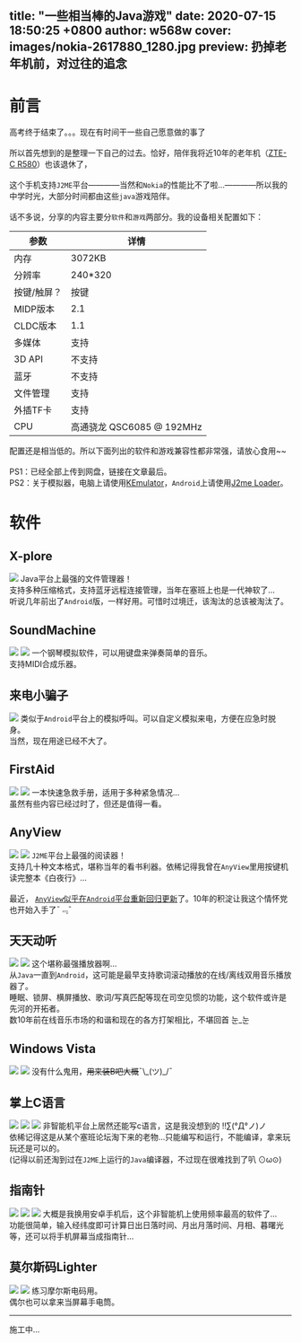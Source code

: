 title: "一些相当棒的Java游戏"
date: 2020-07-15 18:50:25 +0800
author: w568w
cover: images/nokia-2617880_1280.jpg
preview: 扔掉老年机前，对过往的追念
---
 
# 前言  
高考终于结束了。。。现在有时间干一些自己愿意做的事了  
</br>
所以首先想到的是整理一下自己的过去。恰好，陪伴我将近10年的老年机（[ZTE-C R580]()）也该退休了，
</br></br>
这个手机支持`J2ME`平台————当然和`Nokia`的性能比不了啦...————所以我的中学时光，大部分时间都由这些`java`游戏陪伴。
</br></br>
话不多说，分享的内容主要分`软件`和`游戏`两部分。我的设备相关配置如下：
  
| 参数     | 详情                    |
|----------|---------------------------|
| 内存     | 3072KB                    |
| 分辨率   | 240*320                   |
| 按键/触屏？   | 按键                   |
| MIDP版本 | 2.1                       |
| CLDC版本 | 1.1                       |
| 多媒体 | 支持                       |
| 3D API   | 不支持                    |
| 蓝牙     | 不支持                    |
| 文件管理 | 支持                      |
| 外插TF卡 | 支持                      |
| CPU      | 高通骁龙 QSC6085 @ 192MHz |

配置还是相当低的。所以下面列出的软件和游戏兼容性都非常强，请放心食用\~\~</br></br>
PS1：已经全部上传到网盘，链接在文章最后。  
PS2：关于模拟器，电脑上请使用[KEmulator](http://www.downza.cn/soft/27362.html)，`Android`上请使用[J2me Loader](http://java.52emu.cn/j2me.php)。

# 软件
## X-plore
![](images/QQ截图20200710073905.png)
Java平台上最强的文件管理器！  
支持多种压缩格式，支持蓝牙远程连接管理，当年在塞班上也是一代神软了…  
听说几年前出了`Android`版，一样好用。可惜时过境迁，该淘汰的总该被淘汰了。
## SoundMachine
![](images/QQ截图20200710074106.png)
![](images/QQ截图20200710074116.png)
一个钢琴模拟软件，可以用键盘来弹奏简单的音乐。  
支持MIDI合成乐器。
## 来电小骗子
![](images/QQ截图20200710074256.png)
类似于`Android`平台上的模拟呼叫。可以自定义模拟来电，方便在应急时脱身。  
当然，现在用途已经不大了。
## FirstAid
![](images/QQ截图20200710074443.png)
![](images/QQ截图20200710074508.png)
一本快速急救手册，适用于多种紧急情况…  
虽然有些内容已经过时了，但还是值得一看。
## AnyView
![](images/QQ截图20200710074633.png)
![](images/QQ截图20200710074706.png)
`J2ME`平台上最强的阅读器！  
支持几十种文本格式，堪称当年的看书利器。依稀记得我曾在`AnyView`里用按键机读完整本《白夜行》… 
 </br></br>
最近， [`AnyView`似乎在`Android`平台重新回归更新](http://www.anyview.net/)了。10年的积淀让我这个情怀党也开始入手了ˉ﹃ˉ
## 天天动听
![](images/QQ截图20200710074835.png)
![](images/QQ截图20200710074857.png)
这个堪称最强播放器啊…  
从`Java`一直到`Android`，这可能是最早支持歌词滚动播放的在线/离线双用音乐播放器了。  
睡眠、锁屏、横屏播放、歌词/写真匹配等现在司空见惯的功能，这个软件或许是先河的开拓者。  
数10年前在线音乐市场的和谐和现在的各方打架相比，不堪回首 눈_눈
## Windows Vista
![](images/QQ截图20200710075004.png)
![](images/QQ截图20200710075021.png)
没有什么鬼用，~~用来装B吧大概~~¯\\_(ツ)\_/¯
## 掌上C语言
![](images/QQ截图20200710075127.png)
![](images/QQ截图20200710075139.png)
![](images/QQ截图20200710075153.png)
非智能机平台上居然还能写c语言，这是我没想到的  !!∑(°Д°ノ)ノ    
依稀记得这是从某个塞班论坛淘下来的老物…只能编写和运行，不能编译，拿来玩玩还是可以的。  
(记得以前还淘到过在`J2ME`上运行的`Java`编译器，不过现在很难找到了叭 ⊙ω⊙)
## 指南针
![](images/QQ截图20200710075427.png)
![](images/QQ截图20200710075412.png)
![](images/QQ截图20200710075403.png)
大概是我换用安卓手机后，这个非智能机上使用频率最高的软件了…  
功能很简单，输入经纬度即可计算日出日落时间、月出月落时间、月相、暮曙光等，还可以将手机屏幕当成指南针…
## 莫尔斯码Lighter
![](images/QQ截图20200710081055.png)
![](images/QQ截图20200710081115.png)
练习摩尔斯电码用。  
偶尔也可以拿来当屏幕手电筒。

---

施工中…